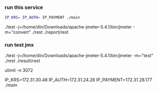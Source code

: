 ### run this service
``` bash
IP_KRS= IP_AUTH= IP_PAYMENT ./main
```


./test -j=/home/din/Downloads/apache-jmeter-5.4.1/bin/jmeter -m="convert" ./rest ./report/rest

### run test jmx
./test -j=/home/din/Downloads/apache-jmeter-5.4.1/bin/jmeter -m="test" ./rest ./result/rest


ulimit -n 3072 

IP_KRS=172.31.30.48 IP_AUTH=172.31.24.28 IP_PAYMENT=172.31.28.177 ./main 